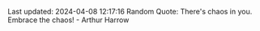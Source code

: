 Last updated: 2024-04-08 12:17:16
Random Quote: There's chaos in you. Embrace the chaos! - Arthur Harrow